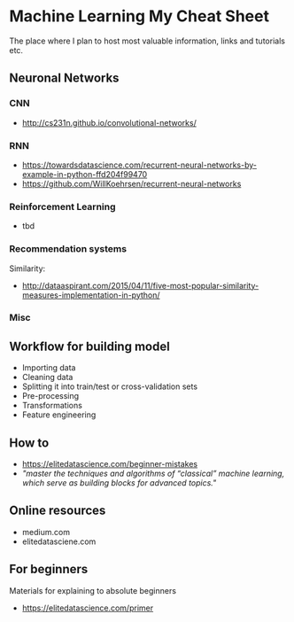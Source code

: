 # Machine Learning My Cheat Sheet
The place where I plan to host most valuable information, links and tutorials etc. 


## Neuronal Networks

### CNN
- http://cs231n.github.io/convolutional-networks/

### RNN
- https://towardsdatascience.com/recurrent-neural-networks-by-example-in-python-ffd204f99470
- https://github.com/WillKoehrsen/recurrent-neural-networks

### Reinforcement Learning
- tbd

### Recommendation systems
Similarity:
- http://dataaspirant.com/2015/04/11/five-most-popular-similarity-measures-implementation-in-python/

### Misc

## Workflow for building model
- Importing data
- Cleaning data
- Splitting it into train/test or cross-validation sets
- Pre-processing
- Transformations
- Feature engineering


## How to
- https://elitedatascience.com/beginner-mistakes
- <i>"master the techniques and algorithms of “classical” machine learning, which serve as building blocks for advanced topics."</i>


## Online resources
- medium.com
- elitedatasciene.com


## For beginners
Materials for explaining to absolute beginners 
- https://elitedatascience.com/primer


